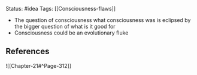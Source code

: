 Status: #idea
Tags: [[Consciousness-flaws]]

* The question of consciousness what consciousness was is eclipsed by the bigger question of what is it good for
* Consciousness could be an evolutionary fluke

## References

![[Chapter-21#^Page-312]]